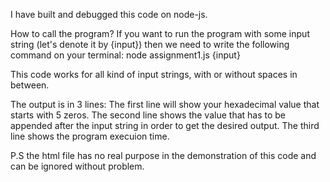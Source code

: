 I have built and debugged this code on node-js.

How to call the program? If you want to run the program with some input string (let's denote it by {input}) then we need to write the following command on your terminal:
	node assignment1.js {input}

This code works for all kind of input strings, with or without spaces in between.

The output is in 3 lines:
The first line will show your hexadecimal value that starts with 5 zeros. The second line shows the value that has to be appended after the input string in order to get the desired output. The third line shows the program execuion time.

P.S the html file has no real purpose in the demonstration of this code and can be ignored without problem.
